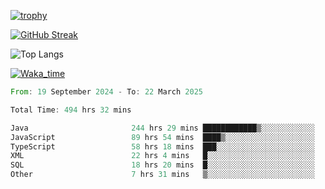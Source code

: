 <!--
**ren-joey/ren-joey** is a ✨ _special_ ✨ repository because its `README.md` (this file) appears on your GitHub profile.

Here are some ideas to get you started:

- 🔭 I’m currently working on ...
- 🌱 I’m currently learning ...
- 👯 I’m looking to collaborate on ...
- 🤔 I’m looking for help with ...
- 💬 Ask me about ...
- 📫 How to reach me: ...
- 😄 Pronouns: ...
- ⚡ Fun fact: ...
-->

[![trophy](https://github-profile-trophy.vercel.app/?username=ren-joey&theme=darkhub&column=5)](https://github.com/ren-joey)

[![GitHub Streak](https://streak-stats.demolab.com/?user=ren-joey&theme=dark)](https://github.com/ren-joey)

![Top Langs](https://github-readme-stats.vercel.app/api/top-langs?username=ren-joey&show_icons=true&layout=compact&locale=en&hide=html,CSS,scss,Pug,Twig&theme=dark)

[![Waka_time](https://github-readme-stats.vercel.app/api/wakatime?username=joeyren&theme=dark)](https://github.com/ren-joey)

<!--START_SECTION:waka-->

```rust
From: 19 September 2024 - To: 22 March 2025

Total Time: 494 hrs 32 mins

Java                       244 hrs 29 mins ████████████▒░░░░░░░░░░░░   48.70 %
JavaScript                 89 hrs 54 mins  ████▒░░░░░░░░░░░░░░░░░░░░   17.91 %
TypeScript                 58 hrs 18 mins  ███░░░░░░░░░░░░░░░░░░░░░░   11.61 %
XML                        22 hrs 4 mins   █░░░░░░░░░░░░░░░░░░░░░░░░   04.40 %
SQL                        18 hrs 20 mins  █░░░░░░░░░░░░░░░░░░░░░░░░   03.65 %
Other                      7 hrs 31 mins   ▒░░░░░░░░░░░░░░░░░░░░░░░░   01.50 %
```

<!--END_SECTION:waka-->
